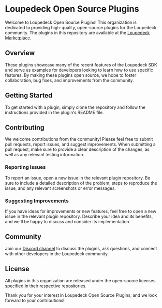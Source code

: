 # Loupedeck Open Source Plugins

Welcome to Loupedeck Open Source Plugins! This organization is dedicated to providing high-quality, open-source plugins for the Loupedeck community. The plugins in this repository are available at the [Loupedeck Marketplace](https://www.loupedeck.com/en/marketplace).

## Overview

These plugins showcase many of the recent features of the Loupedeck SDK and serve as examples for developers looking to learn how to use specific features. By making these plugins open source, we hope to foster collaboration, bug fixes, and improvements from the community.

## Getting Started

To get started with a plugin, simply clone the repository and follow the instructions provided in the plugin's README file.

## Contributing

We welcome contributions from the community! Please feel free to submit pull requests, report issues, and suggest improvements. When submitting a pull request, make sure to provide a clear description of the changes, as well as any relevant testing information.

### Reporting Issues

To report an issue, open a new issue in the relevant plugin repository. Be sure to include a detailed description of the problem, steps to reproduce the issue, and any relevant screenshots or error messages.

### Suggesting Improvements

If you have ideas for improvements or new features, feel free to open a new issue in the relevant plugin repository. Describe your idea and its benefits, and we'll be happy to discuss and consider its implementation.

## Community

Join our [Discord channel](https://discord.com/channels/910084519607033867/1082310810828816404) to discuss the plugins, ask questions, and connect with other developers in the Loupedeck community.

## License

All plugins in this organization are released under the open-source licenses specified in their respective repositories.

Thank you for your interest in Loupedeck Open Source Plugins, and we look forward to your contributions!
